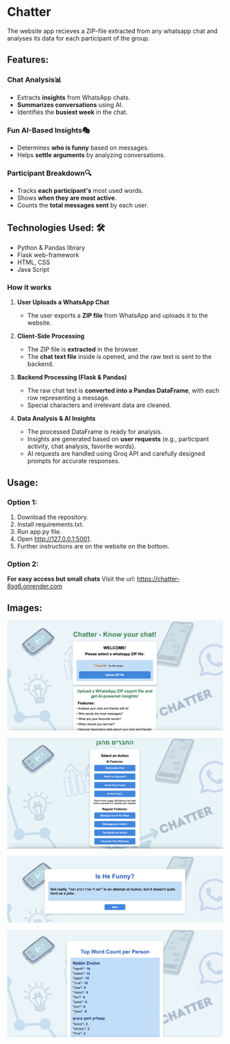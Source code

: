 # Chatter

The website app recieves a ZIP-file extracted from any whatsapp chat and analyses its data for each participant of the group.

## Features:
### Chat Analysis📊
- Extracts **insights** from WhatsApp chats.
- **Summarizes conversations** using AI.
- Identifies the **busiest week** in the chat.

### Fun AI-Based Insights🎭
- Determines **who is funny** based on messages.
- Helps **settle arguments** by analyzing conversations.

### Participant Breakdown🔍
- Tracks **each participant's** most used words.
- Shows **when they are most active**.
- Counts the **total messages sent** by each user.

## Technologies Used: 🛠️
- Python & Pandas library
- Flask web-framework
- HTML, CSS
- Java Script

### How it works
1. **User Uploads a WhatsApp Chat**  
   - The user exports a **ZIP file** from WhatsApp and uploads it to the website.  

2. **Client-Side Processing**  
   - The ZIP file is **extracted** in the browser.  
   - The **chat text file** inside is opened, and the raw text is sent to the backend.  

3. **Backend Processing (Flask & Pandas)**  
   - The raw chat text is **converted into a Pandas DataFrame**, with each row representing a message.  
   - Special characters and irrelevant data are cleaned.  

4. **Data Analysis & AI Insights**  
   - The processed DataFrame is ready for analysis.  
   - Insights are generated based on **user requests** (e.g., participant activity, chat analysis, favorite words).
   - AI requests are handled using Groq API and carefully designed prompts for accurate responses.

## Usage:
### Option 1:
1. Download the repository.
2. Install requirements.txt.
3. Run app.py file.
4. Open http://127.0.0.1:5001.
5. Further instructions are on the website on the bottom.

### Option 2:
**For easy access but small chats**
Visit the url: https://chatter-8sg6.onrender.com

## Images:
![Home Screen](Screenshots/Home.png)

![Menu](Screenshots/Screenshot6.png)

![Funny](Screenshots/Screenshot4.png)

![Funny](Screenshots/Screenshot5.png)





